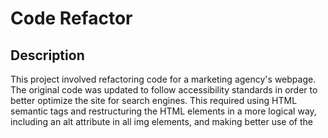 # Code Refactor

## Description
This project involved refactoring code for a marketing agency's webpage. The original code was updated to follow accessibility standards in order to better optimize the site for search engines. This required using HTML semantic tags and restructuring the HTML elements in a more logical way, including an alt attribute in all img elements, and making better use of the <title> for search engine optimization (SEO).
  
In addition, the code was commented more thoroughly and the CSS was reorganized and made more efficient by consolidating some selectors and properties.

## Screenshot of Webpage
![brandonhaas com_code-refactor_](https://user-images.githubusercontent.com/26229422/171990768-21860639-7406-4219-b22b-4e13ce8f759b.png)

## Link to Deployed Application
http://brandonhaas.com/code-refactor/
